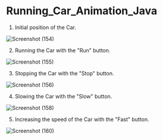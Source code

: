 # Running_Car_Animation_Java

1. Initial position of the Car.

![Screenshot (154)](https://user-images.githubusercontent.com/65679586/137989766-30c2502a-d02e-4ea7-81d2-7c6930bda383.png)

2. Running the Car with the "Run" button.

![Screenshot (155)](https://user-images.githubusercontent.com/65679586/137989342-53ca0c4d-f84a-4510-a989-25d58c95d996.png)

3. Stopping the Car with the "Stop" button.

![Screenshot (156)](https://user-images.githubusercontent.com/65679586/137989413-831364c1-1c46-4b64-8938-07522f989265.png)

4. Slowing the Car with the "Slow" button.

![Screenshot (158)](https://user-images.githubusercontent.com/65679586/137989474-5f72375d-b719-4118-b6fd-e451d7ea648e.png)

5. Increasing the speed of the Car with the "Fast" button.

![Screenshot (160)](https://user-images.githubusercontent.com/65679586/137989499-7f157843-dcd9-4290-9a73-55707bae9d86.png)
